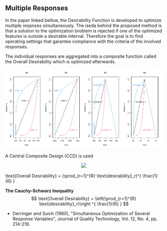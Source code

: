 ## Multiple Responses

In the paper linked bellow, the Desirability Function is developed to optimize multiple respnses simultaneously.
The iseda behind the proposed method is that a solution to the optimization broblem is rejected if one of the optimized features is outside a desirable interval. Therefore the goal is to find operating settings that garantee compliance with the criteria of the involved responses.

The individual responses are aggregated into a composite function called the Overall Desirability which is optimized afterwards.
<p align="center">
  <img src="single_desirabilities.png">
</p>

A Central Composite Design (CCD) is used 
<p align="center">
  <img src="Plot_Desirability.gif">
</p>

\text{Overall Desirability} = (\prod_{r=1}^{R} \text{desirability}_r)^{ \frac{1}{R} }

**The Cauchy-Schwarz Inequality**
$$ \text{Overall Desirability} = \left(\prod_{r=1}^{R} \text{desirability}_r)\right ^{ \frac{1}{R} } $$

* Derringer and Suich (1980), "Simultaneous Optimization of Several Response Variables", 
Journal of Quality Technology, Vol. 12, No. 4, pp. 214-219.